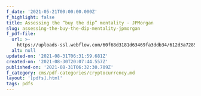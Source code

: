 ```yaml
---
f_date: '2021-05-21T00:00:00.000Z'
f_highlight: false
title: Assessing the “buy the dip” mentality - JPMorgan
slug: assessing-the-buy-the-dip-mentality-jpmorgan
f_pdf-file:
  url: >-
    https://uploads-ssl.webflow.com/60f68d3181d63469fa3ddb34/612d3a72857ebf9960b6608c_JPM%20Flows%20and%20Liquidity.pdf
  alt: null
updated-on: '2021-08-31T06:31:59.681Z'
created-on: '2021-08-30T20:07:44.557Z'
published-on: '2021-08-31T06:32:30.709Z'
f_category: cms/pdf-categories/cryptocurrency.md
layout: '[pdfs].html'
tags: pdfs
---
```



